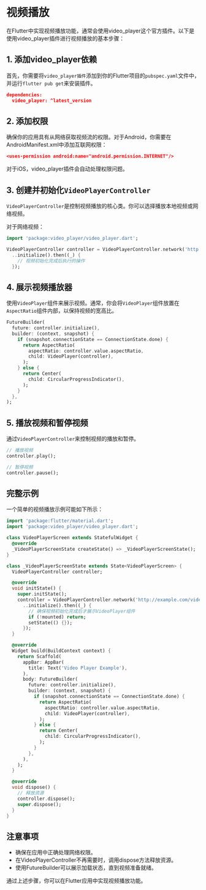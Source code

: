 
# 视频播放

在Flutter中实现视频播放功能，通常会使用video_player这个官方插件。以下是使用video_player插件进行视频播放的基本步骤：

## 1. 添加video_player依赖

首先，你需要将`video_player插件`添加到你的Flutter项目的`pubspec.yaml`文件中，并运行`flutter pub get`来安装插件。

```json
dependencies:
  video_player: ^latest_version
```

## 2. 添加权限

确保你的应用具有从网络获取视频流的权限。对于Android，你需要在AndroidManifest.xml中添加互联网权限：

```json
<uses-permission android:name="android.permission.INTERNET"/>
```

对于iOS，video_player插件会自动处理权限问题。

## 3. 创建并初始化`VideoPlayerController`

`VideoPlayerController`是控制视频播放的核心类。你可以选择播放本地视频或网络视频。

对于网络视频：

```dart
import 'package:video_player/video_player.dart';

VideoPlayerController controller = VideoPlayerController.network('http://example.com/video.mp4')
  ..initialize().then((_) {
    // 视频初始化完成后执行的操作
  });
```

## 4. 展示视频播放器

使用`VideoPlayer`组件来展示视频。通常，你会将`VideoPlayer`组件放置在`AspectRatio`组件内部，以保持视频的宽高比。

```dart
FutureBuilder(
  future: controller.initialize(),
  builder: (context, snapshot) {
    if (snapshot.connectionState == ConnectionState.done) {
      return AspectRatio(
        aspectRatio: controller.value.aspectRatio,
        child: VideoPlayer(controller),
      );
    } else {
      return Center(
        child: CircularProgressIndicator(),
      );
    }
  },
);
```

## 5. 播放视频和暂停视频

通过`VideoPlayerController`来控制视频的播放和暂停。

```dart
// 播放视频
controller.play();

// 暂停视频
controller.pause();
```

## 完整示例

一个简单的视频播放示例可能如下所示：

```dart
import 'package:flutter/material.dart';
import 'package:video_player/video_player.dart';

class VideoPlayerScreen extends StatefulWidget {
  @override
  _VideoPlayerScreenState createState() => _VideoPlayerScreenState();
}

class _VideoPlayerScreenState extends State<VideoPlayerScreen> {
  VideoPlayerController controller;

  @override
  void initState() {
    super.initState();
    controller = VideoPlayerController.network('http://example.com/video.mp4')
      ..initialize().then((_) {
        // 确保视频初始化完成后才展示VideoPlayer组件
        if (!mounted) return;
        setState(() {});
      });
  }

  @override
  Widget build(BuildContext context) {
    return Scaffold(
      appBar: AppBar(
        title: Text('Video Player Example'),
      ),
      body: FutureBuilder(
        future: controller.initialize(),
        builder: (context, snapshot) {
          if (snapshot.connectionState == ConnectionState.done) {
            return AspectRatio(
              aspectRatio: controller.value.aspectRatio,
              child: VideoPlayer(controller),
            );
          } else {
            return Center(
              child: CircularProgressIndicator(),
            );
          }
        },
      ),
    );
  }

  @override
  void dispose() {
    // 释放资源
    controller.dispose();
    super.dispose();
  }
}
```

## 注意事项

* 确保在应用中正确处理网络权限。
* 在VideoPlayerController不再需要时，调用dispose方法释放资源。
* 使用FutureBuilder可以展示加载状态，直到视频准备就绪。

通过上述步骤，你可以在Flutter应用中实现视频播放功能。
